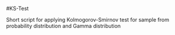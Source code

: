 #KS-Test

Short script for applying Kolmogorov-Smirnov test for sample from probability distribution and Gamma distribution
